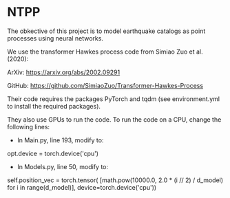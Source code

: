 # NTPP

The obkective of this project is to model earthquake catalogs as point processes using neural networks.

We use the transformer Hawkes process code from Simiao Zuo et al. (2020):

ArXiv: https://arxiv.org/abs/2002.09291

GitHub: https://github.com/SimiaoZuo/Transformer-Hawkes-Process

Their code requires the packages PyTorch and tqdm (see environment.yml to install the required packages).

They also use GPUs to run the code. To run the code on a CPU, change the following lines:

- In Main.py, line 193, modify to:

opt.device = torch.device('cpu')

- In Models.py, line 50, modify to:

self.position_vec = torch.tensor(
    [math.pow(10000.0, 2.0 * (i // 2) / d_model) for i in range(d_model)],
    device=torch.device('cpu'))
